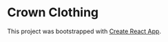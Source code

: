 # Crown Clothing

This project was bootstrapped with [Create React App](https://github.com/facebook/create-react-app).
